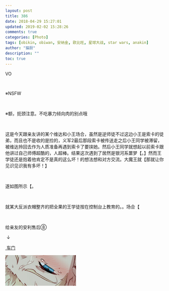 ```yaml
---
layout: post
title: 386
date: 2018-04-29 15:27:01
updated: 2019-02-02 15:28:26
comments: true
categories: [Photo]
tags: [obikin, obiwan, 安纳金, 欧比旺, 星球大战, star wars, anakin]
author: "猫厨"
description: ""
toc: true
---
```


<p>VO</p> 
<p>&nbsp;<br /></p> 
<p>※NSFW</p> 
<p>&nbsp;<br /></p> 
<p>※额，扼颈注意。不吃暴力倾向肉的别点哦</p> 
<p>&nbsp;<br /></p> 
<p>这是今天跟亲友讲的某个维达和小王场合，虽然是逆师徒不过这边小王是索卡的徒弟，而且也不是收的是捡的，义军2最后那段索卡被传送走之后小王同学被滞留，被维达拎回去作为人质准备再遇到索卡了要挟她。然后小王同学就想起以前索卡跟他讲过自己师傅超酷的，人超棒。结果这次遇到了居然是银河系噩梦【。】然而王学徒还是抱着他肯定不是真的这么坏！的想法想和对方交流。大魔王就【那就让你见识见识我有多坏！】</p> 
<p>&nbsp;<br /></p> 
<p>遂如图所示【。</p> 
<p>&nbsp;<br /></p> 
<p>就某大反派衣帽整齐的把全果的王学徒按在控制台上教育的。。场合【</p> 
<p>&nbsp;<br /></p> 
<p>给亲友的安利售后⑧</p> 
<p>&nbsp;↓&nbsp;</p> 
<p><a rel="nofollow" href="https://images-wixmp-ed30a86b8c4ca887773594c2.wixmp.com/intermediary/f/d97cf4c4-1f95-4c79-9e66-10b31d5fac97/dcyot86-a8548428-7cb7-4868-9014-ff2de1a35af6.jpg" target="_blank"  >&nbsp;车门</a></p>

![](https://raw.githubusercontent.com/alicewish/meowchain247/master/img_cVZNdzJtQk9JV2Y3eXRPVGR6U1k5aU8rMXlFMk5TOGRDSW9mdFVlVWZKb3NZc1lybVFCSk5nPT0.png)